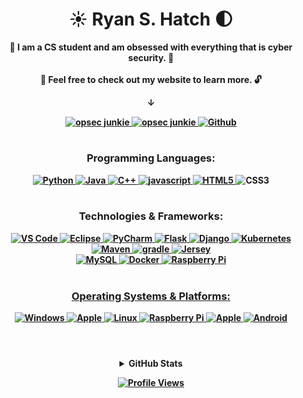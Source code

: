 <!--
****************************************************************************************
Title: readme.md                 *******************************************************
Developed by: Ryan Hatch         *******************************************************
Last Updated: August 29th 2023   *******************************************************
Version: 2.2.8                  *******************************************************
****************************************************************************************
-->

<h1 align="center">☀️ Ryan S. Hatch 🌓</h1>

<p align="center">
  <b>📘 I am a CS student and am obsessed with everything that is cyber security. 📘<br><br>
   🔐 Feel free to check out my website to learn more. 🔓
</p>

<div align="center">
  <p>&darr;</p>
  <div>
    <a href="https://ryanshatch.com/resume">
      <img src="https://img.shields.io/badge/Resume:_-ryanshatch.me-blue?style=flat-square&logo=Raspberry%20Pi" alt="opsec junkie">
    </a>
    <a href="https://ryanshatch.com">
      <img src="https://img.shields.io/badge/Portfolio:_-ryanshatch.com-blue?style=flat-square&logo=Raspberry%20Pi" alt="opsec junkie">
    </a>
    <a href="https://ryanshatch.com/Flappy-Bird">
      <img src="http://img.shields.io/badge/Sandbox:_-Flappy%20Bird-blue?style=flat-square&logo=Playstation" alt="Github">
    </a>
  </div>
</div>

<h1> </h1>


<h3 align="center">Programming Languages:</h3>
<p align="center">
  <a href="https://github.com/ryanshatch">
    <img src="https://img.shields.io/badge/python-black?style=for-the-badge&logo=python" alt="Python">
  </a>
  <a href="https://github.com/ryanshatch">
    <img src="https://img.shields.io/badge/java-black?style=for-the-badge&logo=openjdk" alt="Java">
  </a>
  <a href="https://github.com/ryanshatch">
    <img src="https://img.shields.io/badge/c++-black?style=for-the-badge&logo=cplusplus" alt="C++">
  </a>
  <a href ="https://github.com/ryanshatch">
      <img src="https://img.shields.io/badge/javascript-black?style=for-the-badge&logo=javascript" alt="javascript">
    </a>
  <a href="https://hub.docker.com/u/ryanshatch">
    <img src="https://img.shields.io/badge/html5-black?style=for-the-badge&logo=html5" alt="HTML5">
  </a>
<!--     <a href="https://hub.docker.com/u/ryanshatch"> -->
    <img src="https://img.shields.io/badge/css3-black?style=for-the-badge&logo=css3" alt="CSS3">
  </a>
  <!--   <a href="https://github.com/ryanshatch">
    <img src="https://img.shields.io/badge/html-black?style=for-the-badge&logo=html" alt="HTML">
  </a>
  <a href="https://github.com/ryanshatch">
    <img src="https://img.shields.io/badge/css-black?style=for-the-badge&logo=css" alt="CSS">
  <a href="https://github.com/ryanshatch">   -->
<!--   <a href="https://github.com/ryanshatch">
    <img src="https://img.shields.io/badge/sql-black?style=for-the-badge&logo=mysql" alt="SQL"> -->
  </a><br><br>

<h3 align="center">Technologies & Frameworks:</h3>
<p align="center">
<!--   <a href="https://hub.docker.com/u/ryanshatch">
    <img src="https://img.shields.io/badge/html5-black?style=for-the-badge&logo=html5" alt="HTML5">
  </a>
  <a href="https://hub.docker.com/u/ryanshatch">
    <img src="https://img.shields.io/badge/css3-black?style=for-the-badge&logo=css3" alt="CSS3">
  </a> -->
  <a href="https://github.com/ryanshatch">
    <img src="https://img.shields.io/badge/vscode-black?style=for-the-badge&logo=visual-studio-code" alt="VS Code">
  </a>
    </a>
    <a href="https://github.com/ryanshatch">
    <img src="https://img.shields.io/badge/eclipse-black?style=for-the-badge&logo=eclipse" alt="Eclipse">
  </a>
    <a href="https://github.com/ryanshatch">
    <img src="https://img.shields.io/badge/pycharm-black?style=for-the-badge&logo=pycharm" alt="PyCharm">
  </a>
    <a href="https://github.com/ryanshatch">
    <img src="https://img.shields.io/badge/flask-black?style=for-the-badge&logo=flask" alt="Flask">
  </a>
    </a>
    <a href="https://github.com/ryanshatch">
    <img src="https://img.shields.io/badge/django-black?style=for-the-badge&logo=django" alt="Django">
  </a>
      </a>
      <a href="https://github.com/ryanshatch">
    <img src="https://img.shields.io/badge/kubernetes-black?style=for-the-badge&logo=kubernetes" alt="Kubernetes">
  </a><br>
    <a href="https://github.com/ryanshatch">
    <img src="https://img.shields.io/badge/maven-black?style=for-the-badge&logo=maven" alt="Maven">
  </a>
    </a>
    <a href="https://github.com/ryanshatch">
    <img src="https://img.shields.io/badge/gradle-black?style=for-the-badge&logo=maven" alt="gradle">
  </a>
   </a>
  <a href="https://github.com/ryanshatch">
    <img src="https://img.shields.io/badge/jersey-black?style=for-the-badge&logo=java" alt="Jersey">
  </a><br>
    <a href="https://github.com/ryanshatch">
    <img src="https://img.shields.io/badge/mysql-black?style=for-the-badge&logo=mysql" alt="MySQL">
  </a>
<!--     <a href="https://github.com/ryanshatch">
    <img src="https://img.shields.io/badge/openmediavault-black?style=for-the-badge&logo=openmediavault" alt="OpenMediaVault">
  </a> -->
    <a href="https://github.com/ryanshatch">
    <img src="https://img.shields.io/badge/docker-black?style=for-the-badge&logo=docker" alt="Docker">
  </a>
    </a>
  <a href="https://github.com/ryanshatch">
    <img src="https://img.shields.io/badge/raspberry pi-black?style=for-the-badge&logo=raspberry-pi" alt="Raspberry Pi">
    <br><br>
<!--   </a>
  <a href="https://github.com/ryanshatch">
    <img src="https://img.shields.io/badge/parted-magic-black?style=for-the-badge&logo=partedmagic" alt="Parted Magic">
  </a>
</p> -->


<h3 align="center">Operating Systems & Platforms:</h3>
<p align="center">
  <a href="https://github.com/ryanshatch">
    <img src="https://img.shields.io/badge/Windows-black?style=for-the-badge&logo=Windows" alt="Windows">
  </a>
  <a href="https://github.com/ryanshatch">
    <img src="https://img.shields.io/badge/Mac-black?style=for-the-badge&logo=Apple" alt="Apple">
  </a>
  <a href="https://github.com/ryanshatch">
    <img src="https://img.shields.io/badge/linux-black?style=for-the-badge&logo=Linux" alt="Linux">
  <a href="https://github.com/ryanshatch">
  </a>
  <a href="https://github.com/ryanshatch">
      <img src="https://img.shields.io/badge/raspbian-black?style=for-the-badge&logo=raspberry-pi" alt="Raspberry Pi">
  </a>
<!--   <a href="https://github.com/ryanshatch">
    <img src="https://img.shields.io/badge/Ubuntu-black?style=for-the-badge&logo=Ubuntu" alt="Ubuntu">
  </a>
  <a href="https://github.com/ryanshatch">
    <img src="https://img.shields.io/badge/Debian-black?style=for-the-badge&logo=Debian" alt="Debian">
  </a>
  <a href="https://github.com/ryanshatch">
    <img src="https://img.shields.io/badge/Mint-black?style=for-the-badge&logo=Linux Mint" alt="Linux Mint">
  </a>
  <a href="https://github.com/ryanshatch">
    <img src="https://img.shields.io/badge/Fedora-black?style=for-the-badge&logo=Fedora" alt="Fedora">
  </a>
  <a href="https://github.com/ryanshatch">
    <img src="https://img.shields.io/badge/Redhat-black?style=for-the-badge&logo=Redhat" alt="Redhat">
  </a><br> -->
  
<!--   <a href="https://github.com/ryanshatch">
    <img src="https://img.shields.io/badge/Alpine-black?style=for-the-badge&logo=Alpine-Linux" alt="Alpine Linux">
  </a> -->
  
  <a href="https://github.com/ryanshatch">
    <img src="https://img.shields.io/badge/Apple-black?style=for-the-badge&logo=Apple" alt="Apple">
  </a>
  <a href="https://github.com/ryanshatch">
    <img src="https://img.shields.io/badge/Android-black?style=for-the-badge&logo=Android" alt="Android">
  </a>
</p>
<h1></h1><br>

<details>
  <summary align="center">GitHub Stats</summary>
  <p align="center">
    <a href="https://github.com/ryanshatch">
      <img src="http://github-profile-summary-cards.vercel.app/api/cards/profile-details?username=ryanshatch&theme=transparent" alt="Profile Details">
    </a>
    <a href="https://github.com/ryanshatch">
      <img src="https://github-readme-streak-stats.herokuapp.com/?user=ryanshatch&hide_border=true&card_width=338&theme=transparent" alt="Streak Stats">
    </a>
    <a href="https://github.com/ryanshatch">
      <img src="http://github-profile-summary-cards.vercel.app/api/cards/stats?username=ryanshatch&theme=transparent" alt="Stats">
    </a>
  </p>
  <p align="center">
    <a href="https://github.com/ryanshatch">
      <img align="center" src="https://github-readme-stats-sigma-five.vercel.app/api/top-langs/?username=ryanshatch&theme=react&line_height=40&hide=css" alt="Top Languages">
    </a>
  </p>
</details>

<p align="center">
  <a href="https://github.com/ryanshatch">
    <img src="https://komarev.com/ghpvc/?username=ryanshatch&color=blue&style=flat" alt="Profile Views">
  </a>
</p>


<!--
**ryanshatch/ryanshatch** is a ✨ _special_ ✨ repository because its `README.md` (this file) appears on your GitHub profile.

Here are some ideas to get you started:

- 🔭 I’m currently working on ...
- 🌱 I’m currently learning ...
- 👯 I’m looking to collaborate on ...
- 🤔 I’m looking for help with ...
- 💬 Ask me about ...
- 📫 How to reach me: ...
- 😄 Pronouns: ...
- ⚡ Fun fact: ...
-->
